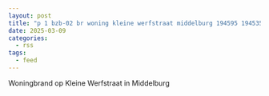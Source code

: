 ```yaml
---
layout: post
title: "p 1 bzb-02 br woning kleine werfstraat middelburg 194595 194535 194530 194550"
date: 2025-03-09
categories: 
  - rss
tags: 
  - feed
---
```


Woningbrand op Kleine Werfstraat in Middelburg
